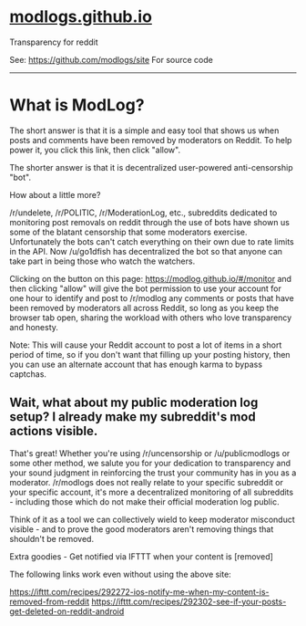 # [modlogs.github.io](https://modlogs.github.io)

Transparency for reddit

See: https://github.com/modlogs/site For source code

---

# What is ModLog?

The short answer is that it is a simple and easy tool that shows us when posts and comments have been removed by moderators on Reddit. To help power it, you click this link, then click "allow".

The shorter answer is that it is decentralized user-powered anti-censorship "bot".

How about a little more?

/r/undelete, /r/POLITIC, /r/ModerationLog, etc., subreddits dedicated to monitoring post removals on reddit through the use of bots have shown us some of the blatant censorship that some moderators exercise. Unfortunately the bots can't catch everything on their own due to rate limits in the API. Now /u/go1dfish has decentralized the bot so that anyone can take part in being those who watch the watchers.

Clicking on the button on this page: https://modlog.github.io/#/monitor and then clicking "allow" will give the bot permission to use your account for one hour to identify and post to /r/modlog any comments or posts that have been removed by moderators all across Reddit, so long as you keep the browser tab open, sharing the workload with others who love transparency and honesty.

Note: This will cause your Reddit account to post a lot of items in a short period of time, so if you don't want that filling up your posting history, then you can use an alternate account that has enough karma to bypass captchas.

## Wait, what about my public moderation log setup? I already make my subreddit's mod actions visible.

That's great! Whether you're using /r/uncensorship or /u/publicmodlogs or some other method, we salute you for your dedication to transparency and your sound judgment in reinforcing the trust your community has in you as a moderator. /r/modlogs does not really relate to your specific subreddit or your specific account, it's more a decentralized monitoring of all subreddits - including those which do not make their official moderation log public.

Think of it as a tool we can collectively wield to keep moderator misconduct visible - and to prove the good moderators aren't removing things that shouldn't be removed.

Extra goodies - Get notified via IFTTT when your content is [removed]

The following links work even without using the above site:

https://ifttt.com/recipes/292272-ios-notify-me-when-my-content-is-removed-from-reddit
https://ifttt.com/recipes/292302-see-if-your-posts-get-deleted-on-reddit-android
